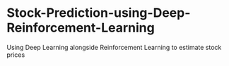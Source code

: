 # Stock-Prediction-using-Deep-Reinforcement-Learning
Using Deep Learning alongside Reinforcement Learning to estimate stock prices
